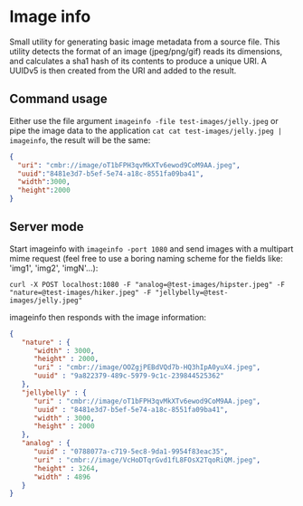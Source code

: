 # Image info

Small utility for generating basic image metadata from a source file. This utility detects the format of an image (jpeg/png/gif) reads its dimensions, and calculates a sha1 hash of its contents to produce a unique URI. A UUIDv5 is then created from the URI and added to the result.

## Command usage

Either use the file argument `imageinfo -file test-images/jelly.jpeg` or pipe the image data to the application `cat cat test-images/jelly.jpeg | imageinfo`, the result will be the same:

```json
{
  "uri": "cmbr://image/oT1bFPH3qvMkXTv6ewod9CoM9AA.jpeg",
  "uuid":"8481e3d7-b5ef-5e74-a18c-8551fa09ba41",
  "width":3000,
  "height":2000
}
```

## Server mode

Start imageinfo with `imageinfo -port 1080` and send images with a multipart mime request (feel free to use a boring naming scheme for the fields like: 'img1', 'img2', 'imgN'...):

`curl -X POST localhost:1080 -F "analog=@test-images/hipster.jpeg" -F "nature=@test-images/hiker.jpeg" -F "jellybelly=@test-images/jelly.jpeg"`

imageinfo then responds with the image information:

```json
{
   "nature" : {
      "width" : 3000,
      "height" : 2000,
      "uri" : "cmbr://image/OOZgjPEBdVQd7b-HQ3hIpA0yuX4.jpeg",
      "uuid" : "9a822379-489c-5979-9c1c-239844525362"
   },
   "jellybelly" : {
      "uri" : "cmbr://image/oT1bFPH3qvMkXTv6ewod9CoM9AA.jpeg",
      "uuid" : "8481e3d7-b5ef-5e74-a18c-8551fa09ba41",
      "width" : 3000,
      "height" : 2000
   },
   "analog" : {
      "uuid" : "0788077a-c719-5ec8-9da1-9954f83eac35",
      "uri" : "cmbr://image/VcHoDTqrGvd1fL8FOsX2TqoRiQM.jpeg",
      "height" : 3264,
      "width" : 4896
   }
}
```

